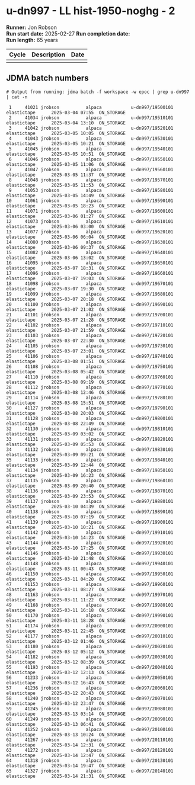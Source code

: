 # u-dn997 - LL hist-1950-noghg - 2 

**Runner:** Jon Robson  
**Run start date:** 2025-02-27
**Run completion date:**   
**Run length:** 65 years  

| Cycle | Description | Date |
| --- | --- | --- |
| | | |


## JDMA batch numbers
```
# Output from running: jdma batch -f workspace -w epoc | grep u-dn997 | cat -n
```
     1     41021 jrobson          alpaca           u-dn997/19500101 elastictape      2025-03-04 07:55  ON_STORAGE
     2     41034 jrobson          alpaca           u-dn997/19510101 elastictape      2025-03-04 13:10  ON_STORAGE
     3     41042 jrobson          alpaca           u-dn997/19520101 elastictape      2025-03-05 10:05  ON_STORAGE
     4     41043 jrobson          alpaca           u-dn997/19530101 elastictape      2025-03-05 10:21  ON_STORAGE
     5     41045 jrobson          alpaca           u-dn997/19540101 elastictape      2025-03-05 10:51  ON_STORAGE
     6     41046 jrobson          alpaca           u-dn997/19550101 elastictape      2025-03-05 11:06  ON_STORAGE
     7     41047 jrobson          alpaca           u-dn997/19560101 elastictape      2025-03-05 11:37  ON_STORAGE
     8     41048 jrobson          alpaca           u-dn997/19570101 elastictape      2025-03-05 11:53  ON_STORAGE
     9     41053 jrobson          alpaca           u-dn997/19580101 elastictape      2025-03-05 14:49  ON_STORAGE
    10     41061 jrobson          alpaca           u-dn997/19590101 elastictape      2025-03-05 18:23  ON_STORAGE
    11     41071 jrobson          alpaca           u-dn997/19600101 elastictape      2025-03-06 01:27  ON_STORAGE
    12     41073 jrobson          alpaca           u-dn997/19610101 elastictape      2025-03-06 03:00  ON_STORAGE
    13     41077 jrobson          alpaca           u-dn997/19620101 elastictape      2025-03-06 06:04  ON_STORAGE
    14     41080 jrobson          alpaca           u-dn997/19630101 elastictape      2025-03-06 09:37  ON_STORAGE
    15     41082 jrobson          alpaca           u-dn997/19640101 elastictape      2025-03-06 13:02  ON_STORAGE
    16     41095 jrobson          alpaca           u-dn997/19650101 elastictape      2025-03-07 18:31  ON_STORAGE
    17     41096 jrobson          alpaca           u-dn997/19660101 elastictape      2025-03-07 19:03  ON_STORAGE
    18     41098 jrobson          alpaca           u-dn997/19670101 elastictape      2025-03-07 19:30  ON_STORAGE
    19     41099 jrobson          alpaca           u-dn997/19680101 elastictape      2025-03-07 20:18  ON_STORAGE
    20     41100 jrobson          alpaca           u-dn997/19690101 elastictape      2025-03-07 21:02  ON_STORAGE
    21     41101 jrobson          alpaca           u-dn997/19700101 elastictape      2025-03-07 21:28  ON_STORAGE
    22     41102 jrobson          alpaca           u-dn997/19710101 elastictape      2025-03-07 21:59  ON_STORAGE
    23     41103 jrobson          alpaca           u-dn997/19720101 elastictape      2025-03-07 22:30  ON_STORAGE
    24     41105 jrobson          alpaca           u-dn997/19730101 elastictape      2025-03-07 23:01  ON_STORAGE
    25     41106 jrobson          alpaca           u-dn997/19740101 elastictape      2025-03-08 01:51  ON_STORAGE
    26     41108 jrobson          alpaca           u-dn997/19750101 elastictape      2025-03-08 05:42  ON_STORAGE
    27     41110 jrobson          alpaca           u-dn997/19760101 elastictape      2025-03-08 09:19  ON_STORAGE
    28     41112 jrobson          alpaca           u-dn997/19770101 elastictape      2025-03-08 12:46  ON_STORAGE
    29     41114 jrobson          alpaca           u-dn997/19780101 elastictape      2025-03-08 15:51  ON_STORAGE
    30     41127 jrobson          alpaca           u-dn997/19790101 elastictape      2025-03-08 20:03  ON_STORAGE
    31     41128 jrobson          alpaca           u-dn997/19800101 elastictape      2025-03-08 22:49  ON_STORAGE
    32     41130 jrobson          alpaca           u-dn997/19810101 elastictape      2025-03-09 03:02  ON_STORAGE
    33     41131 jrobson          alpaca           u-dn997/19820101 elastictape      2025-03-09 05:53  ON_STORAGE
    34     41132 jrobson          alpaca           u-dn997/19830101 elastictape      2025-03-09 09:21  ON_STORAGE
    35     41133 jrobson          alpaca           u-dn997/19840101 elastictape      2025-03-09 12:44  ON_STORAGE
    36     41134 jrobson          alpaca           u-dn997/19850101 elastictape      2025-03-09 16:23  ON_STORAGE
    37     41135 jrobson          alpaca           u-dn997/19860101 elastictape      2025-03-09 20:40  ON_STORAGE
    38     41136 jrobson          alpaca           u-dn997/19870101 elastictape      2025-03-09 23:53  ON_STORAGE
    39     41137 jrobson          alpaca           u-dn997/19880101 elastictape      2025-03-10 04:39  ON_STORAGE
    40     41138 jrobson          alpaca           u-dn997/19890101 elastictape      2025-03-10 07:19  ON_STORAGE
    41     41139 jrobson          alpaca           u-dn997/19900101 elastictape      2025-03-10 10:21  ON_STORAGE
    42     41142 jrobson          alpaca           u-dn997/19910101 elastictape      2025-03-10 14:23  ON_STORAGE
    43     41144 jrobson          alpaca           u-dn997/19920101 elastictape      2025-03-10 17:25  ON_STORAGE
    44     41146 jrobson          alpaca           u-dn997/19930101 elastictape      2025-03-10 21:48  ON_STORAGE
    45     41148 jrobson          alpaca           u-dn997/19940101 elastictape      2025-03-11 00:43  ON_STORAGE
    46     41150 jrobson          alpaca           u-dn997/19950101 elastictape      2025-03-11 04:20  ON_STORAGE
    47     41153 jrobson          alpaca           u-dn997/19960101 elastictape      2025-03-11 08:27  ON_STORAGE
    48     41163 jrobson          alpaca           u-dn997/19970101 elastictape      2025-03-11 11:22  ON_STORAGE
    49     41168 jrobson          alpaca           u-dn997/19980101 elastictape      2025-03-11 16:18  ON_STORAGE
    50     41170 jrobson          alpaca           u-dn997/19990101 elastictape      2025-03-11 18:28  ON_STORAGE
    51     41174 jrobson          alpaca           u-dn997/20000101 elastictape      2025-03-11 22:45  ON_STORAGE
    52     41177 jrobson          alpaca           u-dn997/20010101 elastictape      2025-03-12 01:46  ON_STORAGE
    53     41180 jrobson          alpaca           u-dn997/20020101 elastictape      2025-03-12 05:12  ON_STORAGE
    54     41182 jrobson          alpaca           u-dn997/20030101 elastictape      2025-03-12 08:39  ON_STORAGE
    55     41193 jrobson          alpaca           u-dn997/20040101 elastictape      2025-03-12 12:13  ON_STORAGE
    56     41233 jrobson          alpaca           u-dn997/20050101 elastictape      2025-03-12 16:43  ON_STORAGE
    57     41236 jrobson          alpaca           u-dn997/20060101 elastictape      2025-03-12 20:43  ON_STORAGE
    58     41240 jrobson          alpaca           u-dn997/20070101 elastictape      2025-03-12 23:47  ON_STORAGE
    59     41245 jrobson          alpaca           u-dn997/20080101 elastictape      2025-03-13 03:14  ON_STORAGE
    60     41249 jrobson          alpaca           u-dn997/20090101 elastictape      2025-03-13 06:41  ON_STORAGE
    61     41252 jrobson          alpaca           u-dn997/20100101 elastictape      2025-03-13 10:24  ON_STORAGE
    62     41267 jrobson          alpaca           u-dn997/20110101 elastictape      2025-03-14 12:31  ON_STORAGE
    63     41272 jrobson          alpaca           u-dn997/20120101 elastictape      2025-03-14 12:47  ON_STORAGE
    64     41318 jrobson          alpaca           u-dn997/20130101 elastictape      2025-03-14 19:47  ON_STORAGE
    65     41327 jrobson          alpaca           u-dn997/20140101 elastictape      2025-03-14 21:31  ON_STORAGE
